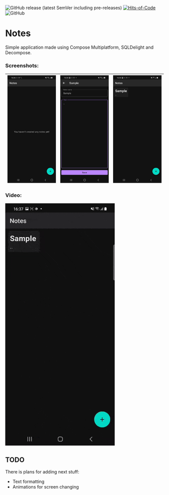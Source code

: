 ![GitHub release (latest SemVer including pre-releases)](https://img.shields.io/github/v/release/y9neon/notes?include_prereleases) [![Hits-of-Code](https://hitsofcode.com/github/y9neon/notes?branch=main)](https://hitsofcode.com/github/y9neon/notes/view?branch=main)  ![GitHub](https://img.shields.io/github/license/y9neon/notes)

# Notes

Simple application made using Compose Multiplatform, SQLDelight and Decompose.

### Screenshots:

| ![ main-without-items](assets/images/main_no_items.jpg) | ![ editor](assets/images/editor.jpg) | ![ main_one_item](assets/images/main_oneitem.jpg) |
|----------------------------------------------------------|--------------------------------------|---------------------------------------------------|

### Video:

![preview](assets/videos/preview.gif)

## TODO

There is plans for adding next stuff:

- Text formatting
- Animations for screen changing
